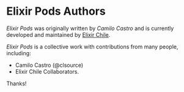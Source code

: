 # Elixir Pods Authors

_Elixir Pods_ was originally written by _Camilo Castro_ and is currently developed and maintained by [Elixir Chile](https://elixircl.github.io/).

_Elixir Pods_ is a collective work with contributions from many people, including:

- Camilo Castro (@clsource)
- Elixir Chile Collaborators.

Thanks!
